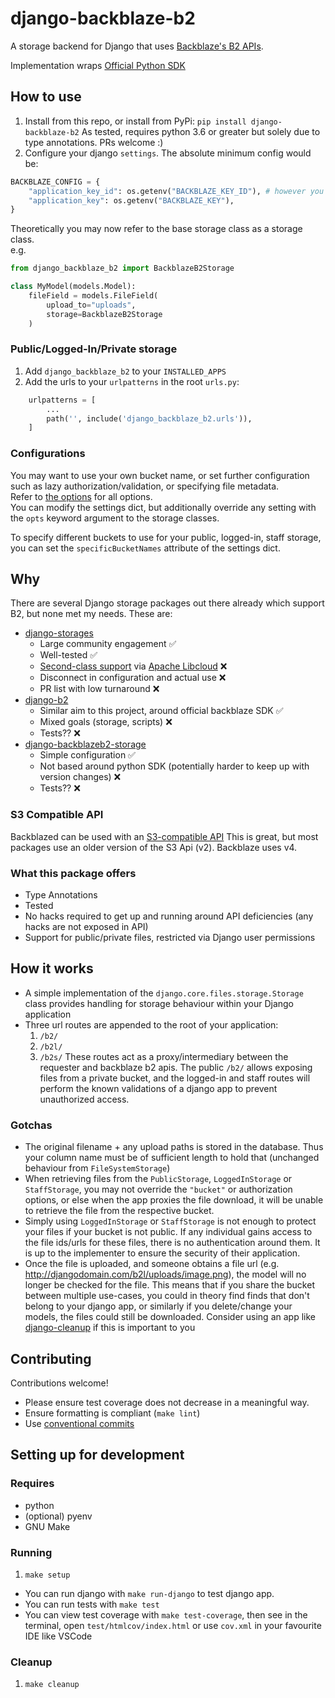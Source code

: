 # django-backblaze-b2

A storage backend for Django that uses [Backblaze's B2 APIs](https://www.backblaze.com/b2/cloud-storage.html).

Implementation wraps [Official Python SDK](https://github.com/Backblaze/b2-sdk-python)

## How to use

1. Install from this repo, or install from PyPi: `pip install django-backblaze-b2`
As tested, requires python 3.6 or greater but solely due to type annotations. PRs welcome :)
1. Configure your django `settings`. The absolute minimum config would be:
```python
BACKBLAZE_CONFIG = {
    "application_key_id": os.getenv("BACKBLAZE_KEY_ID"), # however you want to securely retrieve these values
    "application_key": os.getenv("BACKBLAZE_KEY"),
}
```

Theoretically you may now refer to the base storage class as a storage class.  
e.g.
```python
from django_backblaze_b2 import BackblazeB2Storage

class MyModel(models.Model):
    fileField = models.FileField(
        upload_to="uploads",
        storage=BackblazeB2Storage
    )
```

### Public/Logged-In/Private storage

1. Add `django_backblaze_b2` to your `INSTALLED_APPS`
1. Add the urls to your `urlpatterns` in the root `urls.py`:
```python
    urlpatterns = [
        ...
        path('', include('django_backblaze_b2.urls')),
    ]
```

### Configurations 

You may want to use your own bucket name, or set further configuration such as lazy authorization/validation, or specifying file metadata.  
Refer to [the options](./django_backblaze_b2/options.py) for all options.  
You can modify the settings dict, but additionally override any setting with the `opts` keyword argument to the storage classes.

To specify different buckets to use for your public, logged-in, staff storage, you can set the 
`specificBucketNames` attribute of the settings dict.

## Why

There are several Django storage packages out there already which support B2, but none met my needs. These are:

* [django-storages](https://github.com/jschneier/django-storages)
    * Large community engagement ✅
    * Well-tested ✅
    * [Second-class support](https://github.com/jschneier/django-storages/issues/765) via [Apache Libcloud](https://github.com/apache/libcloud) ❌
    * Disconnect in configuration and actual use ❌
    * PR list with low turnaround ❌
* [django-b2](https://github.com/pyutil/django-b2)
    * Similar aim to this project, around official backblaze SDK ✅
    * Mixed goals (storage, scripts) ❌
    * Tests?? ❌
* [django-backblazeb2-storage](https://github.com/royendgel/django-backblazeb2-storage)
    * Simple configuration ✅
    * Not based around python SDK (potentially harder to keep up with version changes) ❌
    * Tests?? ❌

### S3 Compatible API

Backblazed can be used with an [S3-compatible API](https://www.backblaze.com/b2/docs/s3_compatible_api.html)
This is great, but most packages use an older version of the S3 Api (v2). Backblaze uses v4.

### What this package offers

* Type Annotations
* Tested
* No hacks required to get up and running around API deficiencies (any hacks are not exposed in API)
* Support for public/private files, restricted via Django user permissions

## How it works

* A simple implementation of the `django.core.files.storage.Storage` class provides handling for storage behaviour within your Django application
* Three url routes are appended to the root of your application:  
    1. `/b2/`
    2. `/b2l/`
    3. `/b2s/`
These routes act as a proxy/intermediary between the requester and backblaze b2 apis. The public `/b2/` allows exposing files from a private bucket, and the logged-in and staff routes will perform the known validations of a django app to prevent unauthorized access.

### Gotchas

* The original filename + any upload paths is stored in the database. Thus your column name must be of sufficient length to hold that (unchanged behaviour from `FileSystemStorage`)
*  When retrieving files from the `PublicStorage`, `LoggedInStorage` or `StaffStorage`, you may not override the `"bucket"` or authorization options, or else when the app proxies the file download, it will be unable to retrieve the file from the respective bucket.
* Simply using `LoggedInStorage` or `StaffStorage` is not enough to protect your files if your bucket is not public. If any individual gains access to the file ids/urls for these files, there is no authentication around them. It is up to the implementer to ensure the security of their application.
* Once the file is uploaded, and someone obtains a file url (e.g. http://djangodomain.com/b2l/uploads/image.png), the model will no longer be checked for the file. This means that if you share the bucket between multiple use-cases, you could in theory find finds that don't belong to your django app, or similarly if you delete/change your models, the files could still be downloaded. Consider using an app like [django-cleanup](https://github.com/un1t/django-cleanup) if this is important to you

## Contributing

Contributions welcome!

* Please ensure test coverage does not decrease in a meaningful way.
* Ensure formatting is compliant (`make lint`)
* Use [conventional commits](https://www.conventionalcommits.org/en/v1.0.0/)

## Setting up for development

### Requires

* python
* (optional) pyenv
* GNU Make

### Running

1. `make setup`

* You can run django with `make run-django` to test django app.
* You can run tests with `make test`
* You can view test coverage with `make test-coverage`, then see in the terminal, 
open `test/htmlcov/index.html`
or use `cov.xml` in your favourite IDE like VSCode

### Cleanup

1. `make cleanup`
